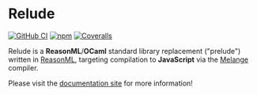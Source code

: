 # Relude

[![GitHub CI](https://img.shields.io/github/workflow/status/reazen/relude/CI/master)](https://github.com/reazen/relude/actions)
[![npm](https://img.shields.io/npm/v/relude.svg)](https://www.npmjs.com/package/relude)
[![Coveralls](https://img.shields.io/coveralls/github/reazen/relude.svg)](https://coveralls.io/github/reazen/relude)

Relude is a **ReasonML**/**OCaml** standard library replacement ("prelude")
written in [ReasonML](https://reasonml.github.io/), targeting compilation to
**JavaScript** via the [Melange](https://github.com/melange-re/melange)
compiler.

Please visit the [documentation site](https://reazen.github.io/relude) for more information!
